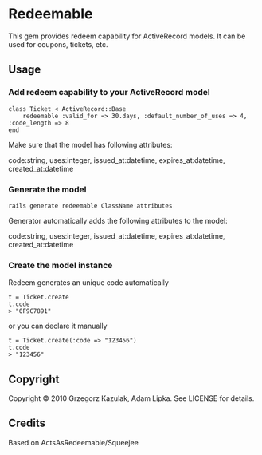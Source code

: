 Redeemable
==========

This gem provides redeem capability for ActiveRecord models. It can be used for coupons, tickets, etc.

Usage
-----

### Add redeem capability to your ActiveRecord model

    class Ticket < ActiveRecord::Base
        redeemable :valid_for => 30.days, :default_number_of_uses => 4, :code_length => 8
    end

Make sure that the model has following attributes:

code:string, uses:integer, issued_at:datetime, expires_at:datetime, created_at:datetime 


### Generate the model

    rails generate redeemable ClassName attributes

Generator automatically adds the following attributes to the model:

code:string, uses:integer, issued_at:datetime, expires_at:datetime, created_at:datetime


### Create the model instance

Redeem generates an unique code automatically
    
    t = Ticket.create
    t.code
    > "0F9C7891"
    
or you can declare it manually 
    
    t = Ticket.create(:code => "123456")
    t.code
    > "123456"
    
Copyright
---------

Copyright © 2010 Grzegorz Kazulak, Adam Lipka. See LICENSE for details. 

Credits
-------

Based on ActsAsRedeemable/Squeejee 

